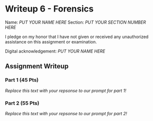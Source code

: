 # Writeup 6 - Forensics

Name: *PUT YOUR NAME HERE*
Section: *PUT YOUR SECTION NUMBER HERE*

I pledge on my honor that I have not given or received any unauthorized assistance on this assignment or examination.

Digital acknowledgement: *PUT YOUR NAME HERE*

## Assignment Writeup

### Part 1 (45 Pts)

*Replace this text with your repsonse to our prompt for part 1!*

### Part 2 (55 Pts)

*Replace this text with your repsonse to our prompt for part 2!*
